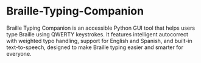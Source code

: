 # Braille-Typing-Companion
Braille Typing Companion is an accessible Python GUI tool that helps users type Braille using QWERTY keystrokes. It features intelligent autocorrect with weighted typo handling, support for English and Spanish, and built-in text-to-speech, designed to make Braille typing easier and smarter for everyone.
